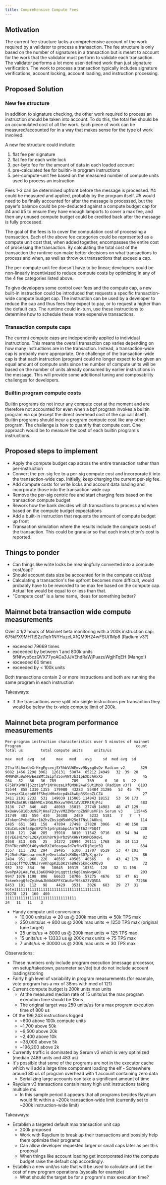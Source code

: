 ```yaml
---
title: Comprehensive Compute Fees
---
```


## Motivation

The current fee structure lacks a comprehensive account of the work required by
a validator to process a transaction.  The fee structure is only based on the
number of signatures in a transaction but is meant to account for the work that
the validator must perform to validate each transaction.  The validator performs
a lot more user-defined work than just signature verification.  The work to
process a transaction typically includes signature verifications, account
locking, account loading, and instruction processing.

## Proposed Solution

### New fee structure

In addition to signature checking, the other work required to process an
instruction should be taken into account.  To do this, the total fee should be
an accumulated cost of all the work.  Each piece of work can be
measured/accounted for in a way that makes sense for the type of work involved.

A new fee structure could include:
1. flat fee per signature
2. flat fee for each write lock
3. per-byte fee for the amount of data in each loaded account
4. pre-calculated fee for builtin-in program instructions
5. per-compute-unit fee based on the measured number of compute units used to
   process an instruction

Fees 1-3 can be determined upfront before the message is processed.  #4 could be
measured and applied, probably by the program itself.  #5 would need to be
finally accounted for after the message is processed, but the payer's balance
could be pre-deducted against a compute budget cap for #4 and #5 to ensure they
have enough lamports to cover a max fee, and then any unused compute budget
could be credited back after the message is fully processed.

The goal of the fees is to cover the computation cost of processing a
transaction.  Each of the above fee categories could be represented as a compute
unit cost that, when added together, encompasses the entire cost of processing
the transaction.  By calculating the total cost of the transaction the runtime
can make better decisions on what transactions to process and when, as well as
throw out transactions that exceed a cap.

The per-compute unit fee doesn't have to be linear; developers could be
non-linearly incentivized to reduce compute costs by optimizing in any of the 4
fee categories listed above.

To give developers some control over fees and the compute cap, a new built-in
instruction could be introduced that requests a specific transaction-wide
compute budget cap.  The instruction can be used by a developer to reduce the
cap and thus fees they expect to pay, or to request a higher than the default
cap.  The runtime could in-turn, use these instructions to determine how to
schedule these more expensive transactions.

### Transaction compute caps

The current compute caps are independently applied to individual instructions.
This means the overall transaction cap varies depending on how many instructions
are in the transaction.  Instead, a transaction-wide cap is probably more
appropriate.  One challenge of the transaction-wide cap is that each instruction
(program) could no longer expect to be given an equal amount of compute units
since the number of compute units will be based on the number of units already
consumed by earlier instructions in the message.  This will provide some
additional tuning and composability challenges for developers.

### Builtin program compute costs

Builtin programs do not incur any compute cost at the moment and are therefore
not accounted for even when a bpf program invokes a builtin program via cpi
(except the direct overhead cost of the cpi call itself).  Builtin programs
should incur a program compute cost like any other program.  The challenge is
how to quantify that compute cost.  One approach would be to measure the cost of
each builtin program's instructions.

## Proposed steps to implement

- Apply the compute budget cap across the entire transaction rather than
  per-instruction
- Convert the per-sig fee to a per-sig compute cost and incorporate it into the
  transaction-wide cap.  Initially, keep charging the current per-sig fee.
- Add compute costs for write locks and account data loading and incorporate
  those into the transaction-wide cap
- Remove the per-sig centric fee and start charging fees based on the
  transaction compute budget
- Rework how the bank decides which transactions to process and when based on
  the compute budget expectations
- Add a built-in instruction that requests the amount of compute budget up front
- Transaction simulation where the results include the compute costs of the
  transaction.  This could be granular so that each instruction's cost is
  reported.

## Things to ponder

- Can things like write locks be meaningfully converted into a compute cost/cap?
- Should account data size be accounted for in the compute cost/cap
- Calculating a transaction's fee upfront becomes more difficult, would probably
  have to be reworded to be max fee based on the compute cap.  Actual fee would
  be equal to or less than that.
- "Compute cost" is a lame name, ideas for something better?

## Mainnet beta transaction wide compute measurements

Over 4 1/2 hours of Mainnet beta monitoring with a 200k instruction cap:
675kPX9MHTjS2zt1qfr1NYHuzeLXfQM9H24wFSUt1Mp8 (Radium v3?)
  - exceeded 79669 times
  - exceeded by between 1 and 800k units
5fNfvyp5czQVX77yoACa3JJVEhdRaWjPuazuWgjhTqEH (Mango!)
  - exceeded 60 times
  - exceeded by < 100k units

Both transactions contain 2 or more instructions and both are running the same program in each instruction

Takeaways:
- If the transactions were split into single instructions per transaction they would be below the tx-wide compute limit of 200k.

## Mainnet beta program performance measurements

```
Per-program instruction characteristics over 5 minutes of mainnet
Program                                                    count               Total us        total compute units     units/us
                                                                     max  med  avg   sd     max   med    avg     sd  med avg  sd

27haf8L6oxUeXrHrgEgsexjSY5hbVUWEmvv9Nyxg8vQv Radium v2       329    9082 1466 2298 3062  126131  58074  65212 24949   32  39  28
4MNPdKu9wFMvEeZBMt3Eipfs5ovVWTJb31pEXDJAAxX5                  45     264   82   86   36  789       789    789     0   10  8   22
675kPX9MHTjS2zt1qfr1NYHuzeLXfQM9H24wFSUt1Mp8 (Radium v3?)   6183   15544  858 1310 1355  179980  43283  55484 31286   53  45  79
7vxeyaXGLqcp66fFShqUdHxdacp4k4kwUpRSSeoZLCZ4                  27    3411 2101 2232  531  149039 115065 114843 18152   53  50 173
9KEPoZmtHUrBbhWN1v1KWLMkkvwY6WLtAVUCPRtRjP4z                 483    3136  747  646  445   48069  35015  27749 14983   48  47 129
9xQeWvG816bUx9EPjHmaT23yvVM2ZWbrrpZb9PusVFin Serum v3     115445   31749  483  550  430   26388   2489   5232  5181    7   7   7
ATokenGPvbdGVxr1b2hvZbsiqW5xWH25efTNsLJA8knL                 114    1485  651  681  158   47894  27498  27820  3966   42  40 158
CBuCnLe26faBpcBP2fktp4rp8abpcAnTWft6ZrP5Q4T                  228    1188  121  240  285   35918   8010  11542  9716   63  54  94
DjVE6JNiYqPL2QXyCUUh8rNjHrbz9hXHNYt99MQ59qw1                  82    2058  813  845   25   34272  28994  29111  1768   36  34 113
EhhTKczWMGQt46ynNeRX1WfeagwwJd7ufHvCDjRxjo5Q                 634    1557  111  292  294   29485   6100  11707  8519   53  47 101
FjJ5mhdRWeuaaremiHjeQextaAw1sKWDqr3D7pXjgztv                  86    2484  951  968  226   40565  40565  40565     0   43  42 179
J21zqcffYQU2NUJrvAKhqpKZLQK1YaB9dY5kmcxkMQvQ                  72     952  332  334   96   10645  10315  10331   128   32  31 108
SwaPpA9LAaLfeLi3a68M4DjnLqgtticKg6CnyNwgAC8                  203    9947 1076 1198  896   66633  58706  57275  4676   53  47  61
TokenkegQfeZyiNwAJbNbGKPFXCWuBvf9Ss623VQ5DA                72286    8453  101  112   98    4429   3531   3026   683   29  27  31
Vote111111111111111111111111111111111111111                        39278  121  160  400
11111111111111111111111111111111                                      24   11   11    3
```

- Handy compute unit conversions
  - 10,000 units/us => 20 us @ 200k max units => 50k TPS max
  - 250 units/us => 800 us @ 200k max units => 1250 TPS max (original tune
    target)
  - 25 units/us => 8000 us @ 200k max units => 125 TPS max
  - 15 units/us => 13333 us @ 200k max units => 75 TPS max
  - 7 units/us => 30000 us @ 200k max units => 30 TPS max

Observations:
- These numbers only include program execution (message processor, vm
  setup/takedown, parameter ser/de) but do not include account loading/storing
- Fairly high level of variability in program measurements (for example, vote
  program has a mx of 38ms with med of 121)
- Current compute budget is 200k units max units
  - At the measured median rate of 15 units/us the max program execution time
    should be 13ms
  - The original target was 250 units/us for a max program execution time of 800
    us
- Of the 196,243 instructions logged
  - ~600 above 100k compute units
  - ~1,700 above 50k
  - ~9,500 above 20k
  - ~2,400 above 10k
  - ~38,000 above 5k
  - ~196,200 above 2k
- Currently traffic is dominated by Serum v3 which is very optimized (median
  2489 units and 483 us)
- It's possible that some of the programs are not in the executor cache which
  will add a large time component loading the elf - Somewhere around 80 us of
  program overhead with 1 account containing zero data
  - Serializing large accounts can take a significant amount of time
- Raydium v3 transactions contain many high unit instructions taking multiple ms
  - In this sample period it appears that all programs besides Raydium would fit
  within a ~200k transaction-wide limit (currently set to ~200k instruction-wide
  limit)

Takeaways:
- Establish a targeted default max transaction unit cap
  - 200k proposed
  - Work with Raydium to break up their transactions and possibly help them
    optimize their programs
  - Can allow developer requested larger or small caps later as per this
    proposal
  - When things like account loading get incorporated into the compute budget
    raise the default cap accordingly.
- Establish a new unit/us rate that will be used to calculate and set the cost
  of new program operations (syscalls for example)
  - What should the target be for a program's max execution time?
